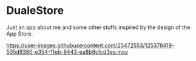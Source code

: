 # DualeStore
Just an app about me  and some other stuffs inspired by the design of the App Store. 


https://user-images.githubusercontent.com/25472553/125378419-505d9380-e354-11eb-8443-ea8b8cfcd3ea.mov





